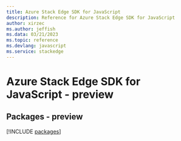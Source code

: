 ```yaml
---
title: Azure Stack Edge SDK for JavaScript
description: Reference for Azure Stack Edge SDK for JavaScript
author: xirzec
ms.author: jeffish
ms.data: 03/21/2023
ms.topic: reference
ms.devlang: javascript
ms.service: stackedge
---
```

# Azure Stack Edge SDK for JavaScript - preview
## Packages - preview
[!INCLUDE [packages](stack-edge-index.md)]
